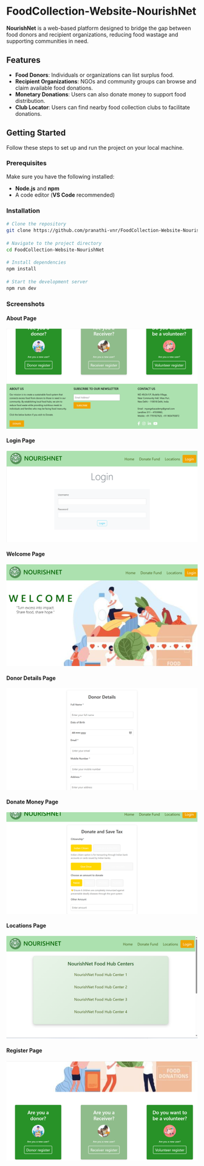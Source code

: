# FoodCollection-Website-NourishNet

**NourishNet** is a web-based platform designed to bridge the gap between food donors and recipient organizations, reducing food wastage and supporting communities in need.

## Features

- **Food Donors**: Individuals or organizations can list surplus food.
- **Recipient Organizations**: NGOs and community groups can browse and claim available food donations.
- **Monetary Donations**: Users can also donate money to support food distribution.
- **Club Locator**: Users can find nearby food collection clubs to facilitate donations.

## Getting Started

Follow these steps to set up and run the project on your local machine.

### Prerequisites

Make sure you have the following installed:

- **Node.js** and **npm**
- A code editor (**VS Code** recommended)

### Installation

```sh
# Clone the repository
git clone https://github.com/pranathi-vnr/FoodCollection-Website-NourishNet.git

# Navigate to the project directory
cd FoodCollection-Website-NourishNet

# Install dependencies
npm install

# Start the development server
npm run dev

```
### Screenshots

#### About Page  
![About](Screenshots/About.png)

#### Login Page  
![Login](Screenshots/Login.png)

#### Welcome Page  
![Welcome](Screenshots/Welcome.png)

#### Donor Details Page  
![Donor Details](Screenshots/donardetails.png)

#### Donate Money Page  
![Donate Money](Screenshots/donatemoney.png)

#### Locations Page  
![Locations](Screenshots/locations.png)

#### Register Page  
![Register](Screenshots/register.png)





